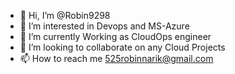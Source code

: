 - 👋 Hi, I’m @Robin9298
- 👀 I’m interested in Devops and MS-Azure
- 🌱 I’m currently Working as CloudOps engineer
- 💞️ I’m looking to collaborate on any Cloud Projects
- 📫 How to reach me 525robinnarik@gmail.com

<!---
Robin9298/Robin9298 is a ✨ special ✨ repository because its `README.md` (this file) appears on your GitHub profile.
You can click the Preview link to take a look at your changes.
--->
